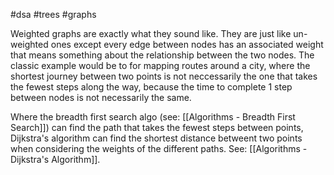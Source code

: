 #dsa #trees #graphs 

Weighted graphs are exactly what they sound like. They are just like un-weighted ones except every edge between nodes has an associated weight that means something about the relationship between the two nodes. The classic example would be to for mapping routes around a city, where the shortest journey between two points is not neccessarily the one that takes the fewest steps along the way, because the time to complete 1 step between nodes is not necessarily the same.

Where the breadth first search algo (see: [[Algorithms - Breadth First Search]]) can find the path that takes the fewest steps between points, Dijkstra's algorithm can find the shortest distance betweent two points when considering the weights of the different paths. See: [[Algorithms - Dijkstra's Algorithm]].

